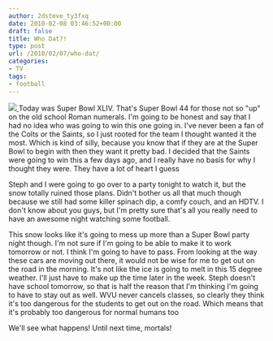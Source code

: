```yaml
---
author: 2dsteve_ty3fxq
date: 2010-02-08 03:46:52+00:00
draft: false
title: Who Dat?!
type: post
url: /2010/02/07/who-dat/
categories:
- TV
tags:
- football
---
```


[![](http://www.bitsandbinary.com/wp-content/uploads/2010/02/superbowl_xliv1-e1265600737974.jpg)
](http://www.bitsandbinary.com/wp-content/uploads/2010/02/superbowl_xliv1-e1265600737974.jpg)Today was Super Bowl XLIV. That's Super Bowl 44 for those not so "up" on the old school Roman numerals. I'm going to be honest and say that I had no idea who was going to win this one going in. I've never been a fan of the Colts or the Saints, so I just rooted for the team I thought wanted it the most. Which is kind of silly, because you know that if they are at the Super Bowl to begin with then they want it pretty bad. I decided that the Saints were going to win this a few days ago, and I really have no basis for why I thought they were. They have a lot of heart I guess

Steph and I were going to go over to a party tonight to watch it, but the snow totally ruined those plans. Didn't bother us all that much though because we still had some killer spinach dip, a comfy couch, and an HDTV. I don't know about you guys, but I'm pretty sure that's all you really need to have an awesome night watching some football.

This snow looks like it's going to mess up more than a Super Bowl party night though. I'm not sure if I'm going to be able to make it to work tomorrow or not. I think I'm going to have to pass. From looking at the way these cars are moving out there, it would not be wise for me to get out on the road in the morning. It's not like the ice is going to melt in this 15 degree weather. I'll just have to make up the time later in the week. Steph doesn't have school tomorrow, so that is half the reason that I'm thinking I'm going to have to stay out as well. WVU never cancels classes, so clearly they think it's too dangerous for the students to get out on the road. Which means that it's probably too dangerous for normal humans too

We'll see what happens! Until next time, mortals!
